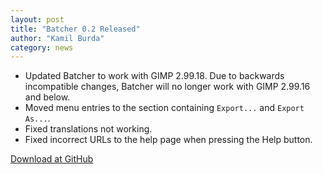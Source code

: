```yaml
---
layout: post
title: "Batcher 0.2 Released"
author: "Kamil Burda"
category: news
---
```


<!-- end of summary -->

* Updated Batcher to work with GIMP 2.99.18. Due to backwards incompatible changes, Batcher will no longer work with GIMP 2.99.16 and below.
* Moved menu entries to the section containing `Export...` and `Export As...`. 
* Fixed translations not working.
* Fixed incorrect URLs to the help page when pressing the Help button.

[Download at GitHub](https://github.com/kamilburda/batcher/releases/tag/0.2)
